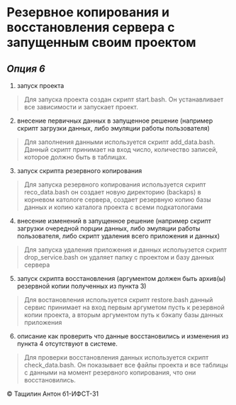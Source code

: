  
# Резервное копирования и восстановления сервера с запущенным своим проектом
## *Опция 6* 

1. запуск проекта
> Для запуска проекта создан скрипт start.bash. Он устанавливает все зависимости и запускает проект.
2. внесение первичных данных в запущенное решение (например скрипт загрузки данных, либо эмуляции работы пользователя)
> Для заполнения данными используется скрипт add_data.bash. Данный скрипт принимает на вход число, количество записей, которое должно быть в таблицах.
3. запуск скрипта резервного копирования
> Для запуска резервного копирования используется скрипт reco_data.bash он создает новую директорию (backaps) в корневом катологе сервера, создает резервную копию базы данных и копию каталога проекта с всеми подкатологами 
4. внесение изменений в запущенное решение (например скрипт загрузки очередной порции данных, либо эмуляции работы пользователя, либо скрипт удаления всего приложения и данных)
> Для запуска удаления приложения и данных испольузется скрипт drop_service.bash он удаляет папку с проектом и базу данных сервера
5. запуск скрипта восстановления (аргументом должен быть архив(ы) резервной копии полученных из пункта 3)
> Для востановления используется скрипт restore.bash данный сервис принимает на вход первым аргуметом пусть к резервной копии проекта, а вторым аргументом путь к бэкапу базы данных приложения 
6. описание как проверить что данные восстановились и изменения из пункта 4 отсутствуют в системе.
> Для проверки восстановления данных используется скрипт check_data.bash. Он показывает  все файлы проекта и все таблицы с данными на момент резервного копирования, что они восстановились. 

&#169; Тащилин Антон б1-ИФСТ-31
